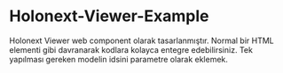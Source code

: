 # Holonext-Viewer-Example

Holonext Viewer web component olarak tasarlanmıştır. Normal bir HTML elementi gibi davranarak kodlara kolayca entegre edebilirsiniz. Tek yapılması gereken modelin idsini parametre olarak eklemek.
